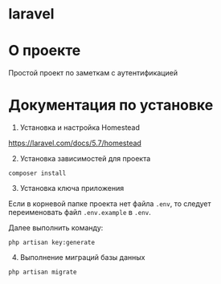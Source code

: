 # laravel
# О проекте
Простой проект по заметкам с аутентификацией
# Документация по установке
1. Установка и настройка Homestead

https://laravel.com/docs/5.7/homestead

2. Установка зависимостей для проекта

`composer install`

3. Установка ключа приложения

Если в корневой папке проекта нет файла `.env`, то следует переименовать файл `.env.example` в `.env`. 

Далее выполнить команду:


`php artisan key:generate` 

4. Выполнение миграций базы данных

`php artisan migrate`
